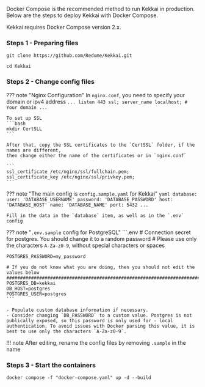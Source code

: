 Docker Compose is the recommended method to run Kekkai in production. Below are the steps to deploy Kekkai with Docker Compose.

Kekkai requires Docker Compose version 2.x.

### Steps 1 - Preparing files
```shell
git clone https://github.com/Redume/Kekkai.git
```

```shell
cd Kekkai
```


### Steps 2 - Change config files
??? note "Nginx Configuration"
    In `nginx.conf`, you need to specify your domain or ipv4 address
    ```
    ...
        listen 443 ssl;
        server_name localhost; # Your domain
    ...
    ```

    To set up SSL
    ```bash
    mkdir CertSLL
    ```

    After that, copy the SSL certificates to the `CertSSL` folder, if the names are different, 
    then change either the name of the certificates or in `nginx.conf`

    ```
    ssl_certificate /etc/nginx/ssl/fullchain.pem;
    ssl_certificate_key /etc/nginx/ssl/privkey.pem;
    ```

??? note "The main config is `config.sample.yaml` for Kekkai"
    ```yaml
    database: 
        user: 'DATABASE_USERNAME'
        password: 'DATABASE_PASSWORD'
        host: 'DATABASE_HOST'
        name: 'DATABASE_NAME'
        port: 5432
    ...
    ```

    Fill in the data in the `database` item, as well as in the `.env` config


??? note "`.env.sample` config for PostgreSQL"
    ```.env
    # Connection secret for postgres. You should change it to a random password
    # Please use only the characters `A-Za-z0-9`, without special characters or spaces

    POSTGRES_PASSWORD=my_password

    # If you do not know what you are doing, then you should not edit the values below
    ###################################################################################
    POSTGRES_DB=kekkai
    DB_HOST=postgres
    POSTGRES_USER=postgres
    ```

    - Populate custom database information if necessary.
    - Consider changing `DB_PASSWORD` to a custom value. Postgres is not publically exposed, so this password is only used for - local authentication. To avoid issues with Docker parsing this value, it is best to use only the characters `A-Za-z0-9`.

!!! note 
    After editing, rename the config files by removing `.sample` in the name


### Steps 3 - Start the containers
```shell title='Start the containers using docker compose command'
docker compose -f "docker-compose.yaml" up -d --build
```